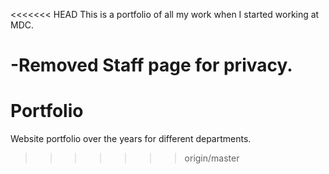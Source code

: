 <<<<<<< HEAD
This is a portfolio of all my work when I started working at MDC.

-Removed Staff page for privacy.
=======
# Portfolio
Website portfolio over the years for different departments.
>>>>>>> origin/master
